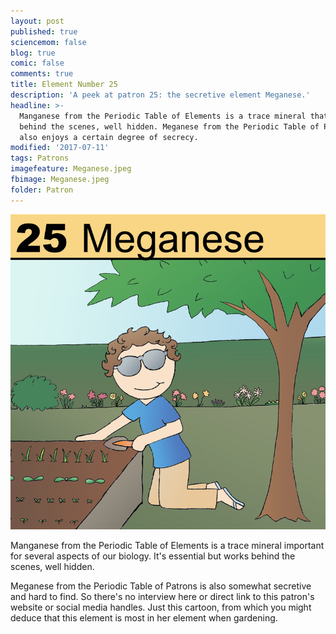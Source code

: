 ```yaml
---
layout: post
published: true
sciencemom: false
blog: true
comic: false
comments: true
title: Element Number 25
description: 'A peek at patron 25: the secretive element Meganese.'
headline: >-
  Manganese from the Periodic Table of Elements is a trace mineral that works
  behind the scenes, well hidden. Meganese from the Periodic Table of Patrons
  also enjoys a certain degree of secrecy.
modified: '2017-07-11'
tags: Patrons
imagefeature: Meganese.jpeg
fbimage: Meganese.jpeg
folder: Patron
---
```

<span class="image left" style="width:400px; max-width:50%"><img src="images/Patron/Meganese.jpeg" alt="Patron 25 on the Periodic Table of Patrons - Meganese" /></span>

Manganese from the Periodic Table of Elements is a trace mineral important for several aspects of our biology. It's essential but works behind the scenes, well hidden. 

Meganese from the Periodic Table of Patrons is also somewhat secretive and hard to find. So there's no interview here or direct link to this patron's website or social media handles. Just this cartoon, from which you might deduce that this element is most in her element when gardening.
